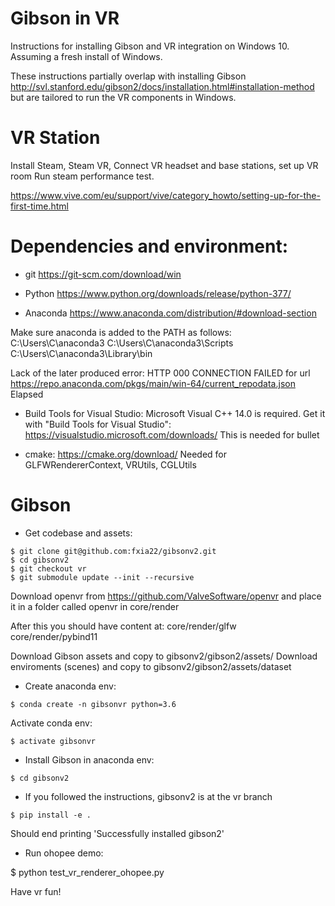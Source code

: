 # Gibson in VR

Instructions for installing Gibson and VR integration on Windows 10.
Assuming a fresh install of Windows.

These instructions partially overlap with installing Gibson
http://svl.stanford.edu/gibson2/docs/installation.html#installation-method 
but are tailored to run the VR components in Windows.


VR Station
==========

Install Steam, Steam VR, Connect VR headset and base stations, set up VR room
Run steam performance test.

https://www.vive.com/eu/support/vive/category_howto/setting-up-for-the-first-time.html


Dependencies and environment:
=============================

* git 
https://git-scm.com/download/win

* Python
https://www.python.org/downloads/release/python-377/

* Anaconda 
https://www.anaconda.com/distribution/#download-section

Make sure anaconda is added to the PATH as follows:
C:\Users\C\anaconda3
C:\Users\C\anaconda3\Scripts
C:\Users\C\anaconda3\Library\bin

Lack of the later produced error:
HTTP 000 CONNECTION FAILED for url <https://repo.anaconda.com/pkgs/main/win-64/current_repodata.json> Elapsed

* Build Tools for Visual Studio:
Microsoft Visual C++ 14.0 is required. Get it with "Build Tools for Visual Studio": 
https://visualstudio.microsoft.com/downloads/
This is needed for bullet

* cmake:
https://cmake.org/download/
Needed for  GLFWRendererContext, VRUtils, CGLUtils


Gibson
======

* Get codebase and assets:

```
$ git clone git@github.com:fxia22/gibsonv2.git
$ cd gibsonv2
$ git checkout vr
$ git submodule update --init --recursive
```

Download openvr from https://github.com/ValveSoftware/openvr and place it in a folder called openvr in core/render

After this you should have content at:
core/render/glfw
core/render/pybind11

Download Gibson assets and copy to gibsonv2/gibson2/assets/
Download enviroments (scenes) and copy to gibsonv2/gibson2/assets/dataset

* Create anaconda env:

```
$ conda create -n gibsonvr python=3.6
```
Activate conda env:
```
$ activate gibsonvr
```

* Install Gibson in anaconda env:
```
$ cd gibsonv2
```
- If you followed the instructions, gibsonv2 is at the vr branch
```
$ pip install -e .
```

Should end printing 'Successfully installed gibson2'

* Run ohopee demo:

$ python test_vr_renderer_ohopee.py


Have vr fun!